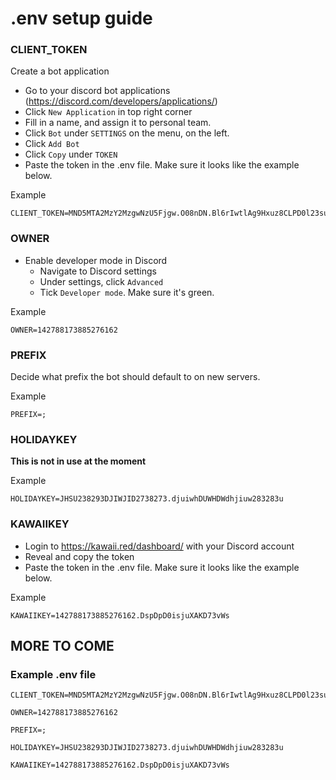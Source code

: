 # .env setup guide

### CLIENT_TOKEN

Create a bot application
* Go to your discord bot applications (https://discord.com/developers/applications/)
* Click `New Application` in top right corner
* Fill in a name, and assign it to personal team.
* Click `Bot` under `SETTINGS` on the menu, on the left.
* Click `Add Bot`
* Click `Copy` under `TOKEN`
* Paste the token in the .env file. Make sure it looks like the example below.

Example

    CLIENT_TOKEN=MND5MTA2MzY2MzgwNzU5Fjgw.O08nDN.Bl6rIwtlAg9Hxuz8CLPD0l23sun
### OWNER

* Enable developer mode in Discord
    * Navigate to Discord settings
    * Under settings, click `Advanced`
    * Tick `Developer mode`. Make sure it's green. 
    
Example

    OWNER=142788173885276162
### PREFIX

Decide what prefix the bot should default to on new servers.

Example

    PREFIX=;
### HOLIDAYKEY

**This is not in use at the moment**

Example

    HOLIDAYKEY=JHSU238293DJIWJID2738273.djuiwhDUWHDWdhjiuw283283u
### KAWAIIKEY

* Login to https://kawaii.red/dashboard/ with your Discord account
* Reveal and copy the token 
* Paste the token in the .env file. Make sure it looks like the example below.

Example

    KAWAIIKEY=142788173885276162.DspDpD0isjuXAKD73vWs

## MORE TO COME

### Example .env file

    CLIENT_TOKEN=MND5MTA2MzY2MzgwNzU5Fjgw.O08nDN.Bl6rIwtlAg9Hxuz8CLPD0l23sun

    OWNER=142788173885276162

    PREFIX=;

    HOLIDAYKEY=JHSU238293DJIWJID2738273.djuiwhDUWHDWdhjiuw283283u

    KAWAIIKEY=142788173885276162.DspDpD0isjuXAKD73vWs
